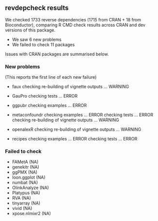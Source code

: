 ## revdepcheck results

We checked 1733 reverse dependencies (1715 from CRAN + 18 from Bioconductor), comparing R CMD check results across CRAN and dev versions of this package.

 * We saw 6 new problems
 * We failed to check 11 packages

Issues with CRAN packages are summarised below.

### New problems
(This reports the first line of each new failure)

* faux
  checking re-building of vignette outputs ... WARNING

* GauPro
  checking tests ... ERROR

* ggpubr
  checking examples ... ERROR

* metaconfoundr
  checking examples ... ERROR
  checking tests ... ERROR
  checking re-building of vignette outputs ... WARNING

* openalexR
  checking re-building of vignette outputs ... WARNING

* recipes
  checking examples ... ERROR
  checking tests ... ERROR

### Failed to check

* FAMetA        (NA)
* genekitr      (NA)
* ggPMX         (NA)
* loon.ggplot   (NA)
* numbat        (NA)
* OlinkAnalyze  (NA)
* Platypus      (NA)
* RVA           (NA)
* tinyarray     (NA)
* vivid         (NA)
* xpose.nlmixr2 (NA)
